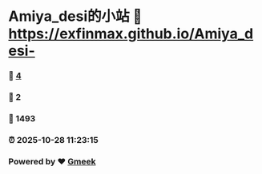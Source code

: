 # Amiya_desi的小站 :link: https://exfinmax.github.io/Amiya_desi- 
### :page_facing_up: [4](https://exfinmax.github.io/Amiya_desi-/tag.html) 
### :speech_balloon: 2 
### :hibiscus: 1493 
### :alarm_clock: 2025-10-28 11:23:15 
### Powered by :heart: [Gmeek](https://github.com/Meekdai/Gmeek)
